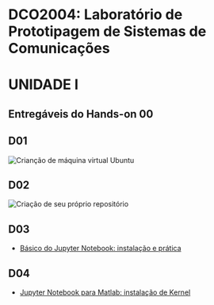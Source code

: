 # DCO2004: Laboratório de Prototipagem de Sistemas de Comunicações
# UNIDADE I
## Entregáveis do Hands-on 00
## D01
![Crianção de máquina virtual Ubuntu](http://i.imgur.com/lER2N4K.jpg)
## D02
![Criação de seu próprio repositório](http://i.imgur.com/rxHWUsc.jpg)
## D03
* [Básico do Jupyter Notebook: instalação e prática](https://github.com/vyktors23/Victor_DCO2004/blob/master/Pratica1.ipynb)
## D04
* [Jupyter Notebook para Matlab: instalação de Kernel](https://github.com/vyktors23/Victor_DCO2004/blob/master/testMatlab.ipynb)
